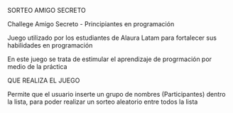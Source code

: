 SORTEO AMIGO SECRETO

  Challege Amigo Secreto - Principiantes en programación

  Juego utilizado por los estudiantes de Alaura Latam para fortalecer sus habilidades en programación

  En este juego se trata de estimular el aprendizaje de progrmación por medio de la práctica



  QUE REALIZA EL JUEGO

  Permite que el usuario inserte un grupo de nombres (Participantes) dentro la lista, para poder realizar un sorteo aleatorio entre todos la lista


